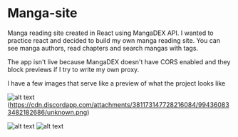 # Manga-site

Manga reading site created in React using MangaDEX API. I wanted to practice react and decided to build my own manga reading site. You can see manga authors, read chapters and search mangas with tags. 

The app isn't live because MangaDEX doesn't have CORS enabled and they block previews if I try to write my own proxy.

I have a few images that serve like a preview of what the project looks like

![alt text](https://cdn.discordapp.com/attachments/381173147728216084/994360832014155916/unknown.png) (https://cdn.discordapp.com/attachments/381173147728216084/994360833482182686/unknown.png)
 
![alt text](https://cdn.discordapp.com/attachments/381173147728216084/994360832660095028/unknown.png)
![alt text](https://cdn.discordapp.com/attachments/381173147728216084/994360832983040020/unknown.png)
